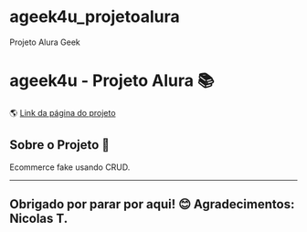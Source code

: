 # ageek4u_projetoalura
Projeto Alura Geek

**ageek4u - Projeto Alura 📚**
=====================

🌎 [Link da página do projeto](https://ageek4u-projetoalura.vercel.app/ "Veja o projeto rodando...")

**Sobre o Projeto 🤔**
--------------------

Ecommerce fake usando CRUD.

--------------------------------
**Obrigado por parar por aqui! 😊**
Agradecimentos: Nicolas T.
--------------------------------
